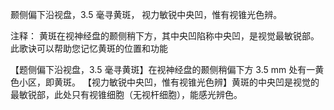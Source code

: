 颞侧偏下沿视盘，3.5 毫寻黄斑，
视力敏锐中央凹，惟有视锥光色辨。

注释：
黄斑在视神经盘的颞侧稍下方，其中央凹陷称中央凹，是视觉最敏锐部。此歌诀可以帮助您记忆黄斑的位置和功能

【题侧偏下沿视盘，3.5 毫寻黄斑】在视神经盘的颞侧稍偏下方 3.5 mm 处有一黄色小区，即黄斑。
【视力敏锐中央凹，惟有视锥光色辨】黄斑的中央凹是视觉的最敏锐部，此处只有视锥细胞（无视杆细胞），能感光辨色。